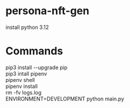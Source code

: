 # persona-nft-gen

install python 3.12

# Commands

pip3 install --upgrade pip <br />
pip3 intall pipenv <br />
pipenv shell <br />
pipenv install <br />
rm -fv logs.log  <br />
ENVIRONMENT=DEVELOPMENT python main.py <br />
